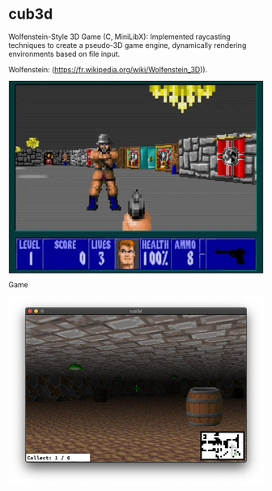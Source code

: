 # cub3d

Wolfenstein-Style 3D Game (C, MiniLibX): Implemented raycasting techniques to create a pseudo-3D game engine, dynamically rendering environments based on file input.

Wolfenstein: (https://fr.wikipedia.org/wiki/Wolfenstein_3D)).

<img align="center" src="wolfenstein.jpg" alt="Wolfenstein 3D game" />

Game

<img align="center" src="screenshot.png" alt="Screenshot of the game" />
